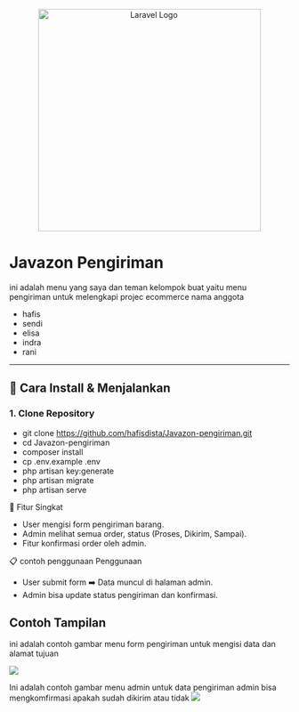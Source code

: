 <p align="center"><a href="https://laravel.com" target="_blank"><img src="https://raw.githubusercontent.com/laravel/art/master/logo-lockup/5%20SVG/2%20CMYK/1%20Full%20Color/laravel-logolockup-cmyk-red.svg" width="400" alt="Laravel Logo"></a></p>

<p align="center">

</p>

# Javazon Pengiriman

 ini adalah menu yang saya dan teman kelompok buat yaitu menu pengiriman untuk melengkapi projec ecommerce 
nama anggota 
 - hafis 
 - sendi
 - elisa
 - indra
 - rani 
---

## 🚀 Cara Install & Menjalankan

### 1. Clone Repository
- git clone https://github.com/hafisdista/Javazon-pengiriman.git
- cd Javazon-pengiriman
- composer install
- cp .env.example .env
- php artisan key:generate
- php artisan migrate
- php artisan serve

💬 Fitur Singkat
- User mengisi form pengiriman barang.
- Admin melihat semua order, status (Proses, Dikirim, Sampai).
- Fitur konfirmasi order oleh admin.

📋 contoh penggunaan  Penggunaan
- User submit form ➡️ Data muncul di halaman admin.
- Admin bisa update status pengiriman dan konfirmasi.
## Contoh Tampilan

ini  adalah contoh gambar menu form  pengiriman untuk mengisi data dan alamat tujuan 

<img src="https://cdn.discordapp.com/attachments/933317597104054323/1395308538355777577/Screenshot_2025-07-17_143415.png?ex=6879f9d7&is=6878a857&hm=19d4f38138b7d27a6d01e03974195302da77a50e2ba0ff42b02a0819980a673e&">

Ini adalah contoh gambar menu admin untuk data pengiriman admin bisa mengkomfirmasi apakah sudah dikirim atau tidak 
<img src="https://cdn.discordapp.com/attachments/933317597104054323/1395308538011717703/Screenshot_2025-07-17_143456.png?ex=6879f9d7&is=6878a857&hm=0bd583b11373d6f5228edd68f88f38963c1144fa1b5a091f628d778d37579394&">




